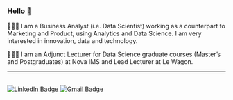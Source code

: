 ### Hello 👋

👨🏿‍💻 I am a Business Analyst (i.e. Data Scientist) working as a counterpart to Marketing and Product, using Analytics and Data Science. I am very interested in innovation, data and technology. 


👨🏿‍🏫 I am an Adjunct Lecturer for Data Science graduate courses (Master’s and Postgraduates) at Nova IMS and Lead Lecturer at Le Wagon.


<hr></hr>

<br>

<div id="badges">
  <a href="https://www.linkedin.com/in/diogodiogo/">
    <img src="https://img.shields.io/badge/-diogodiogo-blue?style=flat-square&logo=Linkedin&logoColor=white&link=https://www.linkedin.com/in/diogodiogo/" alt="LinkedIn Badge"/>
  </a>
  <a href="your-youtube-URL">
    <img src="https://img.shields.io/badge/-ealmeidadiogo@gmail.com-c14438?style=flat-square&logo=Gmail&logoColor=white&link=mailto:ealmeidadiogo@gmail.com" alt="Gmail Badge"/>
  </a>
</div>
